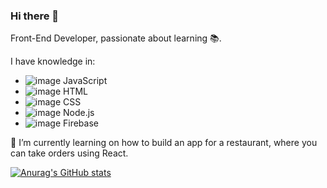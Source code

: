 ### Hi there 👋

Front-End Developer, passionate about learning 📚.

I have knowledge in: 
 - ![image](https://user-images.githubusercontent.com/85950494/146093765-0871be1f-c53d-4449-91d2-fd5c9f26cb7a.png) JavaScript
  - ![image](https://user-images.githubusercontent.com/85950494/146093812-15872dd7-0c16-4b93-8caf-d2e8e96e11df.png) HTML
  - ![image](https://user-images.githubusercontent.com/85950494/146093849-1b874606-5afa-4a8f-8343-5d79fe81ae26.png) CSS
  - ![image](https://user-images.githubusercontent.com/85950494/146093878-ed491303-af8d-4df6-8c91-232d7bbbb29c.png) Node.js
  - ![image](https://user-images.githubusercontent.com/85950494/146093953-1162e2d3-1b7d-4a19-beb3-0949130a0841.png) Firebase

🌱 I’m currently learning on how to build an app for a restaurant, where you can take orders using React.

[![Anurag's GitHub stats](https://github-readme-stats.vercel.app/api?username=Laurab01)](https://github.com/anuraghazra/github-readme-stats)
